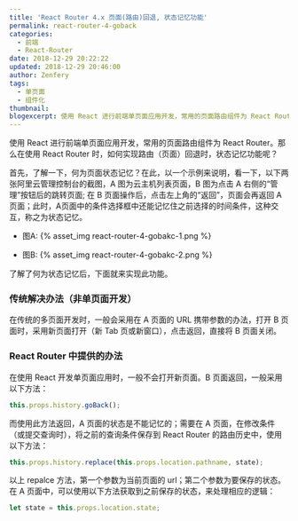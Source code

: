 ```yaml
---
title: 'React Router 4.x 页面(路由)回退, 状态记忆功能'
permalink: react-router-4-goback
categories:
  - 前端
  - React-Router
date: 2018-12-29 20:22:22
updated: 2018-12-29 20:46:00
author: Zenfery
tags:
  - 单页面
  - 组件化
thumbnail:
blogexcerpt: 使用 React 进行前端单页面应用开发，常用的页面路由组件为 React Router。那么在使用 React Router 时，如何实现路由（页面）回退时，状态记忆功能呢？
---
```


使用 React 进行前端单页面应用开发，常用的页面路由组件为 React Router。那么在使用 React Router 时，如何实现路由（页面）回退时，状态记忆功能呢？

首先，了解一下，何为页面状态记忆？在此，以一个示例来说明，看一下，以下两张阿里云管理控制台的截图，A 图为云主机列表页面，B 图为点击 A 右侧的“管理”按钮后的跳转页面; 在 B 页面操作后，点击左上角的“返回”，页面会再返回 A 页面；此时，A页面中的条件选择框中还能记忆住之前选择的时间条件，这种交互，称之为状态记忆。

- 图A:
  {% asset_img react-router-4-gobakc-1.png %}

- 图B:
  {% asset_img react-router-4-gobakc-2.png %}

了解了何为状态记忆后，下面就来实现此功能。

### 传统解决办法（非单页面开发）
在传统的多页面开发时，一般会采用在 A 页面的 URL 携带参数的办法，打开 B 页面时，采用新页面打开（新 Tab 页或新窗口），点击返回，直接将 B 页面关闭。

### React Router 中提供的办法
在使用 React 开发单页面应用时，一般不会打开新页面。B 页面返回，一般采用以下方法：
``` javascript
this.props.history.goBack();
```

而使用此方法返回，A 页面的状态是不能记忆的；需要在 A 页面，在修改条件（或提交查询时），将之前的查询条件保存到 React Router 的路由历史中，使用以下方法：
``` javascript
this.props.history.replace(this.props.location.pathname, state);
```
以上 repalce 方法，第一个参数为当前页面的 url；第二个参数为要保存的状态。在 A 页面中，可以使用以下方法获取到之前保存的状态，来处理相应的逻辑：
``` javascript
let state = this.props.location.state;
```
